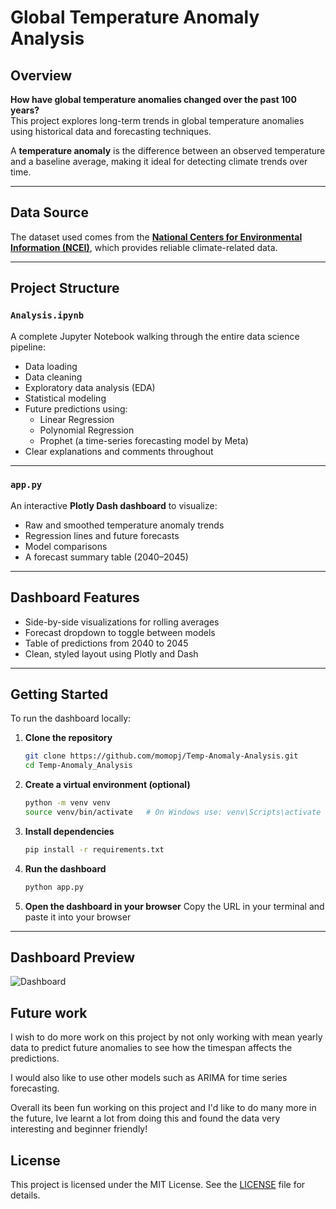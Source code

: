 # Global Temperature Anomaly Analysis

## Overview

**How have global temperature anomalies changed over the past 100 years?**  
This project explores long-term trends in global temperature anomalies using historical data and forecasting techniques.

A **temperature anomaly** is the difference between an observed temperature and a baseline average, making it ideal for detecting climate trends over time.

---

## Data Source

The dataset used comes from the **[National Centers for Environmental Information (NCEI)](https://www.ncei.noaa.gov/)**, which provides reliable climate-related data.

---

## Project Structure

### `Analysis.ipynb`

A complete Jupyter Notebook walking through the entire data science pipeline:
- Data loading  
- Data cleaning  
- Exploratory data analysis (EDA)  
- Statistical modeling  
- Future predictions using:
  - Linear Regression  
  - Polynomial Regression  
  - Prophet (a time-series forecasting model by Meta)  
- Clear explanations and comments throughout

---

### `app.py`

An interactive **Plotly Dash dashboard** to visualize:
- Raw and smoothed temperature anomaly trends
- Regression lines and future forecasts
- Model comparisons
- A forecast summary table (2040–2045)

---

## Dashboard Features

- Side-by-side visualizations for rolling averages
- Forecast dropdown to toggle between models
- Table of predictions from 2040 to 2045
- Clean, styled layout using Plotly and Dash

---

## Getting Started

To run the dashboard locally:

1. **Clone the repository**  
   ```bash
   git clone https://github.com/momopj/Temp-Anomaly-Analysis.git
   cd Temp-Anomaly_Analysis
2. **Create a virtual environment (optional)**
   ```bash
   python -m venv venv
   source venv/bin/activate   # On Windows use: venv\Scripts\activate
3. **Install dependencies**
   ```bash
   pip install -r requirements.txt
4. **Run the dashboard**
   ```bash
   python app.py
5. **Open the dashboard in your browser**
Copy the URL in your terminal and paste it into your browser

---

## Dashboard Preview

![Dashboard](preview/preview.png)

## Future work
I wish to do more work on this project by not only working with mean yearly data to predict future anomalies to see how the timespan affects the predictions.

I would also like to use other models such as ARIMA for time series forecasting.

Overall its been fun working on this project and I'd like to do many more in the future, Ive learnt a lot from doing this and found the data very interesting and beginner friendly!

## License

This project is licensed under the MIT License. See the [LICENSE](LICENSE) file for details.